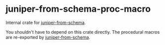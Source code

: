 # juniper-from-schema-proc-macro

Internal crate for [juniper-from-schema](https://crates.io/crates/juniper-from-schema).

You shouldn't have to depend on this crate directly. The procedural macros are re-exported by [juniper-from-schema](https://crates.io/crates/juniper-from-schema).
